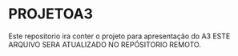 # PROJETOA3
Este repositorio ira conter o projeto para apresentação do A3
ESTE ARQUIVO SERA ATUALIZADO NO REPÓSITORIO REMOTO.
